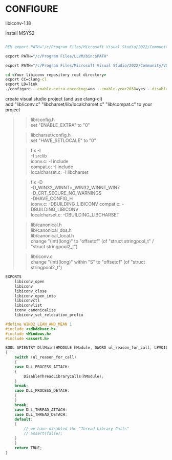 
# CONFIGURE  

libiconv-1.18  

install MSYS2  

```cmd  

REM export PATH="/c/Program Files/Microsoft Visual Studio/2022/Community/VC/Tools/MSVC/14.42.34433/bin/Hostx86/x86:$PATH" 

export PATH="/c/Program Files/LLVM/bin:$PATH"

export PATH="/c/Program Files/Microsoft Visual Studio/2022/Community/VC/Tools/MSVC/14.42.34433/bin/Hostx64/x64:$PATH"  

cd <Your libiconv repository root directory>
export CC=clang-cl  
export LD=link  
./configure --enable-extra-encodings=no --enable-year2038=yes --disable-nls --enable-shared=yes  
```  

create visual studio project (and use clang-cl)   
add "lib/iconv.c" "libcharset/lib/localcharset.c" "lib/compat.c" to your project  

>> lib/config.h  
set "ENABLE_EXTRA" to "0"  
>  
>> libcharset/config.h   
set "HAVE_SETLOCALE" to "0"  
>  
>> fix -I  
-I srclib  
iconv.c: -I include  
compat.c: -I include  
localcharset.c: -I libcharset  
>  
>> fix -D  
-D_WIN32_WINNT=_WIN32_WINNT_WIN7  
-D_CRT_SECURE_NO_WARNINGS  
-DHAVE_CONFIG_H  
iconv.c: -DBUILDING_LIBICONV 
compat.c: -DBUILDING_LIBICONV  
localcharset.c: -DBUILDING_LIBCHARSET  
>  
>> lib/canonical.h  
lib/canonical_dos.h  
lib/canonical_local.h  
change "(int)(long)" to "offsetof" (of "struct stringpool_t" / "struct stringpool2_t")  
>  
>> lib/iconv.c  
change "(int)(long)" within "S" to "offsetof" (of "struct stringpool2_t")  
>  

```def  
EXPORTS
	libiconv_open
	libiconv
	libiconv_close
	libiconv_open_into
	libiconvctl
	libiconvlist
	iconv_canonicalize
	libiconv_set_relocation_prefix
```  

```cpp  
#define WIN32_LEAN_AND_MEAN 1
#include <sdkddkver.h>
#include <Windows.h>
#include <assert.h>

BOOL APIENTRY DllMain(HMODULE hModule, DWORD ul_reason_for_call, LPVOID)
{
    switch (ul_reason_for_call)
    {
    case DLL_PROCESS_ATTACH:
    {
        DisableThreadLibraryCalls(hModule);
    }
    break;
    case DLL_PROCESS_DETACH:
    {
    }
    break;
    case DLL_THREAD_ATTACH:
    case DLL_THREAD_DETACH:
    default:
    {
        // we have disabled the "Thread Library Calls"
        // assert(false);
    }
    }
    return TRUE;
}
```
